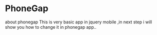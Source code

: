 # PhoneGap
about phonegap
This is very basic app in jquery mobile ,in next step i will show you how to change it in phonegap app..
